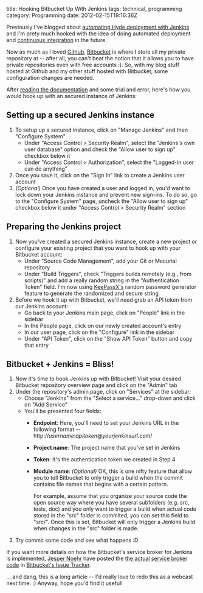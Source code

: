 title: Hooking Bitbucket Up With Jenkins
tags: technical, programming
category: Programming
date: 2012-02-15T19:16:36Z

Previously I've blogged about [automating Hyde deployment with Jenkins]({filename}/blog/2012/workflow-and-tools-to-maintain-a-hyde-blog-featuring-jenkins.md) and I'm prety much hooked with the idea of doing automated deployment and [continuous integration](http://en.wikipedia.org/wiki/Continuous_integration) in the future.

Now as much as I loved [Github](http://github.com/), [Bitbucket](http://bitbucket.org/) is where I store all my private repository at -- after all, you can't beat the notion that it allows you to have private repositories even with free accounts :). So, with my blog stuff hosted at Github and my other stuff hosted with Bitbucket, some configuration changes are needed.

After [reading the documentation](http://confluence.atlassian.com/display/BITBUCKET/Setting+Up+the+Bitbucket+Jenkins+Service) and some trial and error, here's how you would hook up with an secured instance of Jenkins:

## Setting up a secured Jenkins instance

1. To setup up a secured instance, click on "Manage Jenkins" and then "Configure System"
    - Under "Access Control > Security Realm", select the "Jenkins's own user database" option and check the "Allow user to sign up" checkbox below it
    - Under "Access Control > Authorization", select the "Logged-in user can do anything"
2. Once you save it, click on the "Sign In" link to create a Jenkins user account
3. _(Optional)_ Once you have created a user and logged in, you'd want to lock down your Jenkins instance and prevent new sign-ins. To do so, go to the "Configure System" page, uncheck the "Allow user to sign up" checkbox below it under "Access Control > Security Realm" section

## Preparing the Jenkins project

1. Now you've created a secured Jenkins instance, create a new project or configure your existing project that you want to hook up with your Bitbucket account:
    - Under "Source Code Management", add your Git or Mecurial repository
    - Under "Build Triggers", check "Triggers builds remotely (e.g., from scripts)" and add a really random string in the "Authentication Token" field. I'm now using [KeePassX's](http://www.keepassx.org/) random password generator feature to generate the randomized and secure string
2. Before we hook it up with Bitbucket, we'll need grab an API token from our Jenkins account:
    - Go back to your Jenkins main page, click on "People" link in the sidebar
    - In the People page, click on our newly created account's entry
    - In our user page, click on the "Configure" link in the sidebar
    - Under "API Token", click on the "Show API Token" button and copy that entry

## Bitbucket + Jenkins = Bliss!

1. Now it's time to hook Jenkins up with Bitbucket! Visit your desired Bitbucket repository overview page and click on the "Admin" tab
2. Under the repository's admin page, click on "Services" at the sidebar:
    - Choose "Jenkins" from the "Select a service..." drop-down and click on "Add Service"
    - You'll be presented four fields:
        - **Endpoint**: Here, you'll need to set your Jenkins URL in the following format -- http://_username_:_apitoken_@_yourjenkinsurl.com_/
        - **Project name**: The project name that you've set in Jenkins
        - **Token**: It's the authentication token we created in Step 4
        - **Module name**: _(Optional)_ OK, this is one nifty feature that allow you to tell Bitbucket to only trigger a build when the commit contains file names that begins with a certain pattern.
        
            For example, assume that you organize your source code the open source way where you have several subfolders (e.g. src, tests, doc) and you only want to trigger a build when actual code stored in the "src" folder is commited, you can set this field to "src/". Once this is set, Bitbucket will only trigger a Jenkins build when changes in the "src" folder is made.
3. Try commit some code and see what happens :D

If you want more details on how the Bitbucket's service broker for Jenkins is implemented, [Jesper Noehr](http://noehr.org) have posted the [the actual service broker code](http://paste.pocoo.org/show/iSvLXJTMnZFAFDrpWKw0/) in [Bitbucket's Issue Tracker](https://bitbucket.org/site/master/issue/3532/jenkins-service-does-not-work-with-secured).

... and dang, this is a long article -- I'd really love to redo this as a webcast next time. :) Anyway, hope you'd find it useful!
